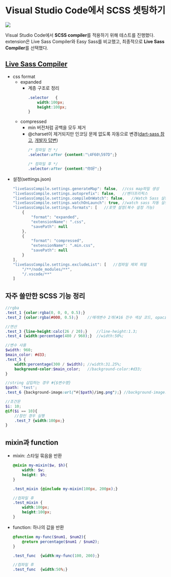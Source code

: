 # **Visual Studio Code에서 SCSS 셋팅하기**

![](https://cdn.jsdelivr.net/gh/fe-jw/J-Web/posts/220630/thumb.jpg)

Visual Studio Code에서  **SCSS compiler**를 적용하기 위해 테스트를 진행했다.  
extension은 Live Sass Compiler와 Easy Sass를 비교했고, 최종적으로 **Live Sass Compiler**를 선택했다.

## [**Live Sass Compiler**](https://marketplace.visualstudio.com/items?itemName=glenn2223.live-sass)
* css format
	* expanded
		* 계층 구조로 정리
			```css
			.selector	{
				width:100px;
				height:100px;
			}
			```
	* compressed
		* min 버전처럼 공백을 모두 제거
		* @charset이 제거되지만 인코딩 문제 없도록 자동으로 변경([dart-sass 참고](https://github.com/sass/dart-sass/issues/1387), [개발자 답변](https://github.com/glenn2223/vscode-live-sass-compiler/issues/179))
			```css
			/* 컴파일 전 */
			.selector:after	{content:"\4F60\597D";}

			/* 컴파일 후 */
			.selector:after	{content:"你好";}
			```
* 설정(settings.json)
	```javascript
	"liveSassCompile.settings.generateMap": false,	//css map파일 생성
	"liveSassCompile.settings.autoprefix": false,	//벤더프리픽스
	"liveSassCompile.settings.compileOnWatch": false,	//Watch Sass 실행 시 모든 .scss 컴파일
	"liveSassCompile.settings.watchOnLaunch": true,	//watch sass 자동 실행
	"liveSassCompile.settings.formats": [	//포맷 설정(복수 설정 가능)
		{
			"format": "expanded",
			"extensionName": ".css",
			"savePath": null
		},
		{
			"format": "compressed",
			"extensionName": ".min.css",
			"savePath": null
		}
	],
	"liveSassCompile.settings.excludeList": [	//컴파일 제외 파일
		"/**/node_modules/**",
		"/.vscode/**"
	]
	```

##  **자주 쓸만한 SCSS 기능 정리**

```scss
//rgba
.test_1	{color:rgba(0, 0, 0, 0.5);}
.test_2	{color:rgba(#000, 0.5);}	//매개변수 2개(#16 진수 색상 코드, opacity)로 가능

//연산
.test_3	{line-height:calc(26 / 20);}	//line-height:1.3;
.test_4	{width:percentage(480 / 960);}	//width:50%;

//변수 사용
$width: 960;
$main_color: #d33;
.test_5	{
	width:percentage(300 / $width);	//width:31.25%;
	background-color:$main_color;	//background-color:#d33;
}

//string 삽입하는 경우 #{$변수명}
$path: 'test';
.test_6	{background-image:url("#{$path}/img.png");}	//background-image:url("test/img.png");

//조건문
$i: 10;
@if($i == 10){
	//참인 경우 실행
	.test_7	{width:100px;}
}
```

## **mixin과 function**
* mixin: 스타일 묶음을 반환
	```scss
	@mixin my-mixin($w, $h){
		width: $w;
		height: $h;
	}

	.test_mixin	{@include my-mixin(100px, 200px);}

	//컴파일 후
	.test_mixin	{
		width:100px;
		height:100px;
	}
	```

* function: 하나의 값을 반환
	```scss
	@function my-func($num1, $num2){
		@return percentage($num1 / $num2);
	}

	.test_func	{width:my-func(100, 200);}

	//컴파일 후
	.test_func	{width:50%;}
	```
